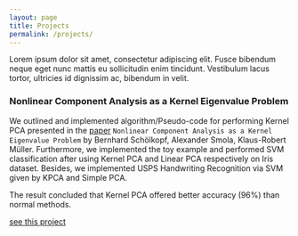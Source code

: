 ```yaml
---
layout: page
title: Projects
permalink: /projects/
---
```


Lorem ipsum dolor sit amet, consectetur adipiscing elit. Fusce bibendum neque eget nunc mattis eu sollicitudin enim tincidunt. Vestibulum lacus tortor, ultricies id dignissim ac, bibendum in velit.

### Nonlinear Component Analysis as a Kernel Eigenvalue Problem

We outlined and implemented algorithm/Pseudo-code for performing Kernel PCA presented in the [paper](http://ieeexplore.ieee.org/document/6790375/) `Nonlinear Component Analysis as a Kernel Eigenvalue Problem` by Bernhard Schölkopf, Alexander Smola, Klaus-Robert Müller. Furthermore, we implemented the toy example and performed SVM classification after using Kernel PCA and Linear PCA  respectively on Iris dataset. Besides, we implemented USPS Handwriting Recognition via SVM given by KPCA and Simple PCA. 

The result concluded that Kernel PCA offered better accuracy (96%) than normal methods.


[see this project](https://github.com/Zhenye-Na/npca)